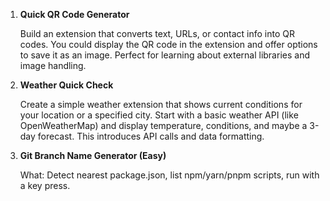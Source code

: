 1. **Quick QR Code Generator**

   Build an extension that converts text, URLs, or contact info into QR codes. You could display the QR code in the extension and offer options to save it as an image. Perfect for learning about external libraries and image handling.
2. **Weather Quick Check**

   Create a simple weather extension that shows current conditions for your location or a specified city. Start with a basic weather API (like OpenWeatherMap) and display temperature, conditions, and maybe a 3-day forecast. This introduces API calls and data formatting.
3. **Git Branch Name Generator (Easy)**

   What: Detect nearest package.json, list npm/yarn/pnpm scripts, run with a key press.